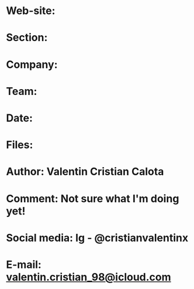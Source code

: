 # Web-site:
# Section:
# Company:
# Team:
# Date:
# Files:
# Author: Valentin Cristian Calota
# Comment: Not sure what I'm doing yet!
# Social media: Ig - @cristianvalentinx
# E-mail: valentin.cristian_98@icloud.com